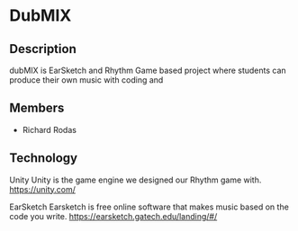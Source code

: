 # DubMIX

## Description
dubMIX is EarSketch and Rhythm Game based project where students can produce their own music with coding and

## Members
* Richard Rodas

## Technology

Unity
Unity is the game engine we designed our Rhythm game with.
https://unity.com/

EarSketch
Earsketch is free online software that makes music based on the code you write.
https://earsketch.gatech.edu/landing/#/
